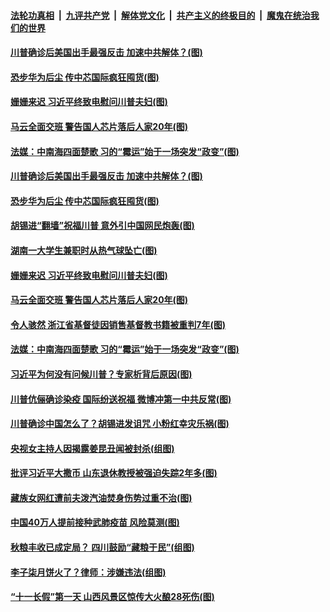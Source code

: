 

####  [法轮功真相](../../../../basic/blob/master/README.md?t=10041102) &nbsp;|&nbsp; [九评共产党](../../../../9ping.md/blob/master/README.md?t=10041102) &nbsp;|&nbsp; [解体党文化](../../../../jtdwh.md/blob/master/README.md?t=10041102)  &nbsp;|&nbsp; [共产主义的终极目的](../../../../gczydzjmd.md/blob/master/README.md?t=10041102) &nbsp;|&nbsp; [魔鬼在统治我们的世界](../../../../mgztzwmdsj.md/blob/master/README.md?t=10041102) 

#### [川普确诊后美国出手最强反击 加速中共解体？(图)](../pages/p1/948146.md?t=10041102) 

#### [恐步华为后尘 传中芯国际疯狂囤货(图)](../pages/p1/948133.md?t=10041102) 

#### [姗姗来迟 习近平终致电慰问川普夫妇(图)](../pages/p1/948115.md?t=10041102) 

#### [马云全面交班 警告国人芯片落后人家20年(图)](../pages/p1/948088.md?t=10041102) 

#### [法媒：中南海四面楚歌 习的“霉运”始于一场突发“政变”(图)](../pages/p1/948085.md?t=10041102) 


#### [川普确诊后美国出手最强反击 加速中共解体？(图)](../pages/p1/948146.md?t=10041102) 

#### [恐步华为后尘 传中芯国际疯狂囤货(图)](../pages/p1/948133.md?t=10041102) 

#### [胡锡进“翻墙”祝福川普 意外引中国网民炮轰(图)](../pages/p1/948158.md?t=10041102) 

#### [湖南一大学生兼职时从热气球坠亡(图)](../pages/p1/948111.md?t=10041102) 

#### [姗姗来迟 习近平终致电慰问川普夫妇(图)](../pages/p1/948115.md?t=10041102) 

#### [马云全面交班 警告国人芯片落后人家20年(图)](../pages/p1/948088.md?t=10041102) 

#### [令人骇然 浙江省基督徒因销售基督教书籍被重判7年(图)](../pages/p1/948087.md?t=10041102) 

#### [法媒：中南海四面楚歌 习的“霉运”始于一场突发“政变”(图)](../pages/p1/948085.md?t=10041102) 


#### [习近平为何没有问候川普？专家析背后原因(图)](../pages/p1/948059.md?t=10041102) 

#### [川普伉俪确诊染疫 国际纷送祝福 微博冲第一中共反常(图)](../pages/p1/948026.md?t=10041102) 


#### [川普确诊中国怎么了？胡锡进发诅咒 小粉红幸灾乐祸(图)](../pages/p1/948001.md?t=10041102) 

#### [央视女主持人因揭露姜昆丑闻被封杀(组图)](../pages/p1/947997.md?t=10041102) 

#### [批评习近平大撒币 山东退休教授被强迫失踪2年多(图)](../pages/p1/947942.md?t=10041102) 

#### [藏族女网红遭前夫泼汽油焚身伤势过重不治(图)](../pages/p1/947958.md?t=10041102) 

#### [中国40万人提前接种武肺疫苗 风险莫测(图)](../pages/p1/947947.md?t=10041102) 

#### [秋粮丰收已成定局？ 四川鼓励“藏粮于民”(组图)](../pages/p1/947939.md?t=10041102) 

#### [李子柒月饼火了？律师：涉嫌违法(组图)](../pages/p1/947936.md?t=10041102) 

#### [“十一长假”第一天 山西风景区惊传大火酿28死伤(图)](../pages/p1/947904.md?t=10041102) 

